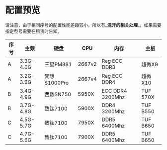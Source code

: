 # 配置预览

请注意，由于相同序号的配置性能差距较小，所以有_**混开的相关处理**_，如果需要指定型号需要在租赁时告知。

<table data-view="cards" data-full-width="true"><thead><tr><th>序号</th><th>主频</th><th>硬盘</th><th>CPU</th><th>内存</th><th>主板</th></tr></thead><tbody><tr><td>A</td><td>3.3G-4.0G</td><td>三星PM881</td><td>2667v2</td><td>Reg ECC DDR3</td><td>超微X9</td></tr><tr><td>A</td><td>3.2G-3.6G</td><td>梵想S1000Pro</td><td>2667v4</td><td>Reg ECC DDR4</td><td>超微X10</td></tr><tr><td>B</td><td>3.4G-4.9G</td><td>西数SN750</td><td>5950X</td><td>ECC DDR4 3200Mhz</td><td>TUF 570X</td></tr><tr><td>B</td><td>3.7G-4.8G</td><td>致钛7100</td><td>5900X</td><td>DDR4 3200Mhz</td><td>TUF B550</td></tr><tr><td>C</td><td>4.5G-5.7G</td><td>致钛7100</td><td>7950X</td><td>DDR5 6400Mhz</td><td>TUF B650</td></tr><tr><td>C</td><td>4.7G-5.6G</td><td>致钛7100</td><td>7900X</td><td>DDR5 6400Mhz</td><td>TUF B650</td></tr></tbody></table>
